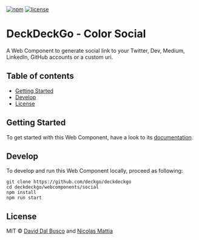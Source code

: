 [![npm][npm-badge]][npm-badge-url]
[![license][npm-license]][npm-license-url]

[npm-badge]: https://img.shields.io/npm/v/@deckdeckgo/social
[npm-badge-url]: https://www.npmjs.com/package/@deckdeckgo/social
[npm-license]: https://img.shields.io/npm/l/@deckdeckgo/social
[npm-license-url]: https://github.com/deckgo/deckdeckgo/blob/master/webcomponents/social/LICENSE

# DeckDeckGo - Color Social

A Web Component to generate social link to your Twitter, Dev, Medium, LinkedIn, GitHub accounts or a custom uri.

## Table of contents

- [Getting Started](#getting-started)
- [Develop](#develop)
- [License](#license)

## Getting Started

To get started with this Web Component, have a look to its [documentation](https://docs.deckdeckgo.com/components/social).

## Develop

To develop and run this Web Component locally, proceed as following:

```
git clone https://github.com/deckgo/deckdeckgo
cd deckdeckgo/webcomponents/social
npm install
npm run start
```

## License

MIT © [David Dal Busco](mailto:david.dalbusco@outlook.com) and [Nicolas Mattia](mailto:nicolas@nmattia.com)

[deckdeckgo]: https://deckdeckgo.com
